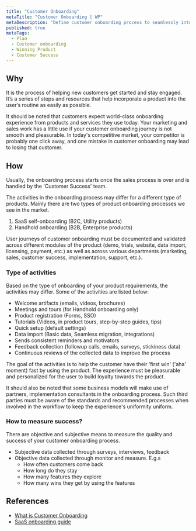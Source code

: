 ```yaml
---
title: "Customer Onboarding"
metaTitle: "Customer Onboarding | WP"
metaDescription: "Define customer onboarding process to seamlessly integrate customers across modules such as websites, demos, trials, licensing, payments, data migrations and resource provisioning."
published: true
metaTags:
  - Plan
  - Customer onboarding
  - Winning Product
  - Customer Success
---
```



## Why
It is the process of helping new customers get started and stay engaged. It’s a series of steps and resources that help incorporate a product into the user’s routine as easily as possible. 

It should be noted that customers expect world-class onboarding experience from products and services they use today. Your marketing and sales work has a little use if your customer onboarding journey is not smooth and pleasurable. In today's competitive market, your competitor is probably one click away, and one mistake in customer onboarding may lead to losing that customer.


## How
Usually, the onboarding process starts once the sales process is over and is handled by the 'Customer Success' team.

The activities in the onboarding process may differ for a different type of products. Mainly there are two types of product onboarding processes we see in the market.

1. SaaS self-onboarding (B2C, Utility products)
2. Handhold onboarding (B2B, Enterprise products)

User journeys of customer onboarding must be documented and validated across different modules of the product (demo, trials, website, data import, licensing, payment, etc.) as well as across various departments (marketing, sales, customer success, implementation, support, etc.).

### Type of activities
Based on the type of onboarding of your product requirements, the activities may differ. Some of the activities are listed below:
 - Welcome artifacts (emails, videos, brochures)
 - Meetings and tours (for Handhold onboarding only)
 - Product registration (Forms, SSO)
 - Tutorials (Videos, in product tours, step-by-step guides, tips)
 - Quick setup (default settings)
 - Data import (Basic data, Seamless migration, integrations)
 - Sends consistent reminders and motivators
 - Feedback collection (followup calls, emails, surveys, stickiness data)
 - Continuous reviews of the collected data to improve the process

The goal of the activities is to help the customer have their 'first win' ('aha' moment) fast by using the product. The experience must be pleasurable and personalized for the user to build loyalty towards the product.

It should also be noted that some business models will make use of partners, implementation consultants in the onboarding process. Such third parties must be aware of the standards and recommended processes when involved in the workflow to keep the experience's uniformity uniform.

### How to measure success?
There are objective and subjective means to measure the quality and success of your customer onboarding process.
 - Subjective data collected through surveys, interviews, feedback 
 - Objective data collected through monitor and measure. E.g.s
   - How often customers come back
   - How long do they stay
   - How many features they explore
   - How many wins they get by using the features


## References
 - [What is Customer Onboarding](https://tallyfy.com/definition-customer-onboarding/)
 - [SaaS onboarding guide](https://blog.chartmogul.com/a-guide-to-saas-customer-onboarding/)